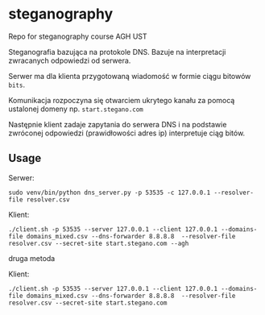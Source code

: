 # steganography
Repo for steganography course AGH UST

Steganografia bazująca na protokole DNS. Bazuje na interpretacji zwracanych odpowiedzi od serwera.

Serwer ma dla klienta przygotowaną wiadomość w formie ciągu bitowów `bits`. 

Komunikacja rozpoczyna się otwarciem ukrytego kanału za pomocą ustalonej domeny np. `start.stegano.com`

Następnie klient zadaje zapytania do serwera DNS i na podstawie zwróconej odpowiedzi (prawidłowości adres ip) interpretuje ciąg bitów.

## Usage

Serwer:
```
sudo venv/bin/python dns_server.py -p 53535 -c 127.0.0.1 --resolver-file resolver.csv
```

Klient:
```
./client.sh -p 53535 --server 127.0.0.1 --client 127.0.0.1 --domains-file domains_mixed.csv --dns-forwarder 8.8.8.8  --resolver-file resolver.csv --secret-site start.stegano.com --agh
```

druga metoda

Klient:
```
./client.sh -p 53535 --server 127.0.0.1 --client 127.0.0.1 --domains-file domains_mixed.csv --dns-forwarder 8.8.8.8  --resolver-file resolver.csv --secret-site start.stegano.com
```